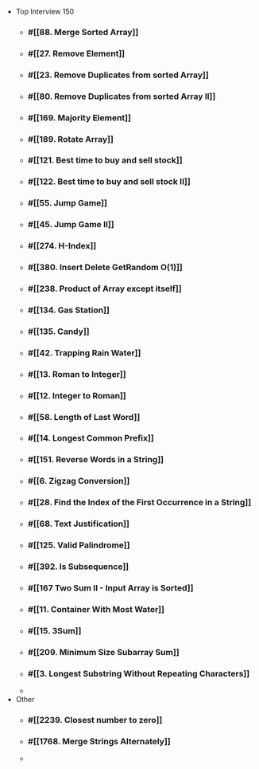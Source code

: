 - Top Interview 150
	- ### #[[88. Merge Sorted Array]]
	- ### #[[27. Remove Element]]
	- ### #[[23. Remove Duplicates from sorted Array]]
	- ### #[[80. Remove Duplicates from sorted Array II]]
	- ### #[[169. Majority Element]]
	- ### #[[189. Rotate Array]]
	- ### #[[121. Best time to buy and sell stock]]
	- ### #[[122. Best time to buy and sell stock II]]
	- ### #[[55. Jump Game]]
	- ### #[[45. Jump Game II]]
	- ### #[[274. H-Index]]
	- ### #[[380. Insert Delete GetRandom O(1)]]
	- ### #[[238. Product of Array except itself]]
	- ### #[[134. Gas Station]]
	- ### #[[135. Candy]]
	- ### #[[42. Trapping Rain Water]]
	- ### #[[13. Roman to Integer]]
	- ### #[[12. Integer to Roman]]
	- ### #[[58. Length of Last Word]]
	- ### #[[14. Longest Common Prefix]]
	- ### #[[151. Reverse Words in a String]]
	- ### #[[6. Zigzag Conversion]]
	- ### #[[28. Find the Index of the First Occurrence in a String]]
	- ### #[[68. Text Justification]]
	- ### #[[125. Valid Palindrome]]
	- ### #[[392. Is Subsequence]]
	- ### #[[167 Two Sum II - Input Array is Sorted]]
	- ### #[[11. Container With Most Water]]
	- ### #[[15. 3Sum]]
	- ### #[[209. Minimum Size Subarray Sum]]
	- ### #[[3. Longest Substring Without Repeating Characters]]
	-
- Other
	- ### #[[2239. Closest number to zero]]
	- ### #[[1768. Merge Strings Alternately]]
	-